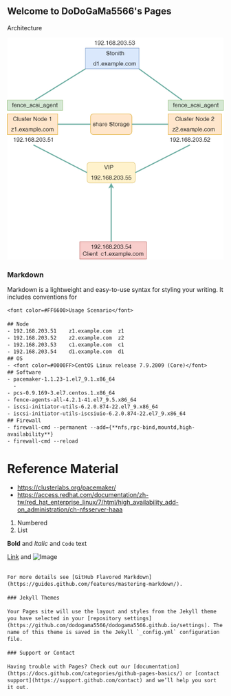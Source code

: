 ## Welcome to DoDoGaMa5566's Pages

Architecture

![](./Pacemaker.drawio.png)

### Markdown

Markdown is a lightweight and easy-to-use syntax for styling your writing. It includes conventions for

``` 
<font color=#FF6600>Usage Scenario</font>

## Node
- 192.168.203.51    z1.example.com  z1
- 192.168.203.52    z2.example.com  z2
- 192.168.203.53    c1.example.com  c1
- 192.168.203.54    d1.example.com  d1
## OS
- <font color=#0000FF>CentOS Linux release 7.9.2009 (Core)</font>
## Software
- pacemaker-1.1.23-1.el7_9.1.x86_64
  - 
- pcs-0.9.169-3.el7.centos.1.x86_64
- fence-agents-all-4.2.1-41.el7_9.5.x86_64
- iscsi-initiator-utils-6.2.0.874-22.el7_9.x86_64
- iscsi-initiator-utils-iscsiuio-6.2.0.874-22.el7_9.x86_64
## Firewall
- firewall-cmd --permanent --add={**nfs,rpc-bind,mountd,high-availability**}
- firewall-cmd --reload
```

# Reference Material
- https://clusterlabs.org/pacemaker/
- https://access.redhat.com/documentation/zh-tw/red_hat_enterprise_linux/7/html/high_availability_add-on_administration/ch-nfsserver-haaa

1. Numbered
2. List

**Bold** and _Italic_ and `Code` text

[Link](url) and ![Image](src)
```

For more details see [GitHub Flavored Markdown](https://guides.github.com/features/mastering-markdown/).

### Jekyll Themes

Your Pages site will use the layout and styles from the Jekyll theme you have selected in your [repository settings](https://github.com/dodogama5566/dodogama5566.github.io/settings). The name of this theme is saved in the Jekyll `_config.yml` configuration file.

### Support or Contact

Having trouble with Pages? Check out our [documentation](https://docs.github.com/categories/github-pages-basics/) or [contact support](https://support.github.com/contact) and we’ll help you sort it out.
